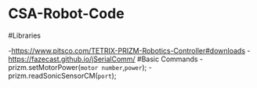 # CSA-Robot-Code

#Libraries

-https://www.pitsco.com/TETRIX-PRIZM-Robotics-Controller#downloads
-https://fazecast.github.io/jSerialComm/
#Basic Commands
-prizm.setMotorPower(`motor number`,`power`);
-prizm.readSonicSensorCM(`port`);

